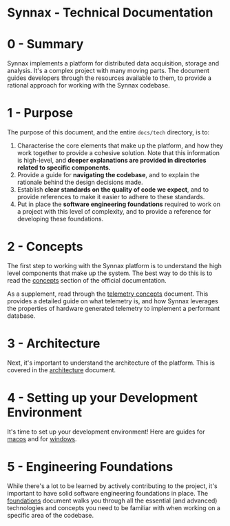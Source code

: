 # Synnax - Technical Documentation

# 0 - Summary

Synnax implements a platform for distributed data acquisition, storage and analysis.
It's a complex project with many moving parts. The document guides developers through
the resources available to them, to provide a rational approach for working with the
Synnax codebase.

# 1 - Purpose

The purpose of this document, and the entire `docs/tech` directory, is to:

1. Characterise the core elements that make up the platform, and how they work together
   to provide a cohesive solution. Note that this information is high-level, and
   **deeper explanations are provided in directories related to specific components.**
2. Provide a guide for **navigating the codebase**, and to explain the rationale behind
   the design decisions made.
3. Establish **clear standards on the quality of code we expect**, and to provide references
   to make it easier to adhere to these standards.
4. Put in place the **software engineering foundations** required to work on a project
   with this level of complexity, and to provide a reference for developing these
   foundations.

# 2 - Concepts

The first step to working with the Synnax platform is to understand the high level
components that make up the system. The best way to do this is to read the
[concepts](https://docs.synnaxlabs.com/concepts/overview?) section of the official
documentation.

As a supplement, read through the [telemetry concepts](telemetry.md) document. This
provides a detailed guide on what telemetry is, and how Synnax leverages the properties
of hardware generated telemetry to implement a performant database.

# 3 - Architecture

Next, it's important to understand the architecture of the platform. This is covered
in the [architecture](architecture.md) document.

# 4 - Setting up your Development Environment

It's time to set up your development environment! Here are guides for [macos](setup-macos.md)
and for [windows](setup-windows.md).

# 5 - Engineering Foundations

While there's a lot to be learned by actively contributing to the project, it's important
to have solid software engineering foundations in place. The [foundations](foundations.md)
document walks you through all the essential (and advanced) technologies and concepts
you need to be familiar with when working on a specific area of the codebase.
